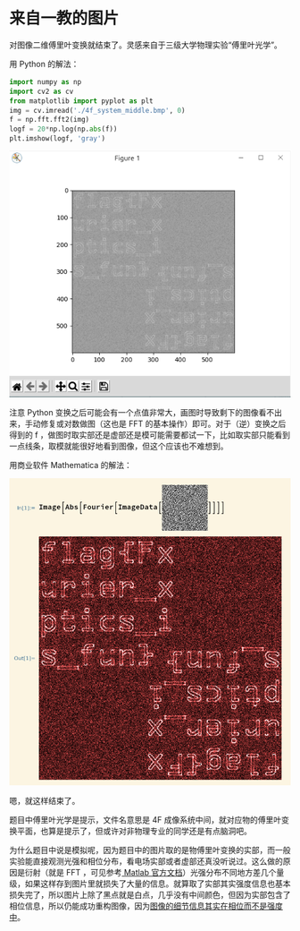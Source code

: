 # 来自一教的图片

对图像二维傅里叶变换就结束了。灵感来自于三级大学物理实验“傅里叶光学”。

用 Python 的解法：

```python
import numpy as np
import cv2 as cv
from matplotlib import pyplot as plt
img = cv.imread('./4f_system_middle.bmp', 0)
f = np.fft.fft2(img)
logf = 20*np.log(np.abs(f))
plt.imshow(logf, 'gray')
```

![1](pic/1.png)

注意 Python 变换之后可能会有一个点值非常大，画图时导致剩下的图像看不出来，手动修复或对数做图（这也是 FFT 的基本操作）即可。对于（逆）变换之后得到的 f ，做图时取实部还是虚部还是模可能需要都试一下，比如取实部只能看到一点线条，取模就能很好地看到图像，但这个应该也不难想到。

用商业软件 Mathematica 的解法：

![2](pic/2.png)

嗯，就这样结束了。

题目中傅里叶光学是提示，文件名意思是 4F 成像系统中间，就对应物的傅里叶变换平面，也算是提示了，但或许对非物理专业的同学还是有点脑洞吧。

为什么题目中说是模拟呢，因为题目中的图片取的是物傅里叶变换的实部，而一般实验能直接观测光强和相位分布，看电场实部或者虚部还真没听说过。这么做的原因是衍射（就是 FFT ，可见参考[ Matlab 官方文档](https://www.mathworks.com/help/matlab/math/two-dimensional-fft.html)）光强分布不同地方差几个量级，如果这样存到图片里就损失了大量的信息。就算取了实部其实强度信息也基本损失完了，所以图片上除了黑点就是白点，几乎没有中间颜色，但因为实部包含了相位信息，所以仍能成功重构图像，因为[图像的细节信息其实在相位而不是强度中](https://people.eecs.berkeley.edu/~sastry/ee20/vision2/node6.html)。

